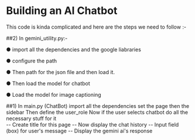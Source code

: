 # Building an AI Chatbot 

This code is kinda complicated and here are the steps we need to follow :- 

##2) In gemini_utility.py:-

● import all the dependencies and the google liabraries 

● configure the path

● Then path for the json file and then load it. 

● Then load the model for chatbot 

● Load the model for image captioning

##1) In main.py (ChatBot)
import all the dependencies 
set the page 
then the sidebar 
Then define the user_role 
Now if the user selects chatbot
do all the necessary stuff for it  
-- Create title for this page
-- Now display the chat history
-- Input field (box) for user's message
-- Display the gemini ai's response
